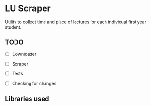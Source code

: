 # LU Scraper
Utility to collect time and place of lectures for each individual first year student.  


## TODO
- [ ] Downloader
- [ ] Scraper
- [ ] Tests
- [ ] Checking for changes


## Libraries used

